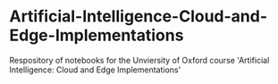 # Artificial-Intelligence-Cloud-and-Edge-Implementations

Respository of notebooks for the Unviersity of Oxford course 'Artificial Intelligence: Cloud and Edge Implementations'
